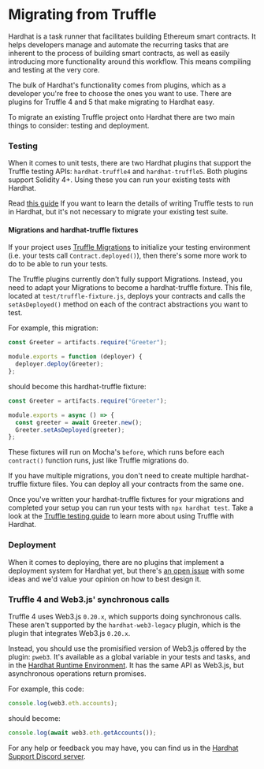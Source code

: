 # Migrating from Truffle

Hardhat is a task runner that facilitates building Ethereum smart contracts. It helps developers manage and automate the recurring tasks that are inherent to the process of building smart contracts, as well as easily introducing more functionality around this workflow. This means compiling and testing at the very core.

The bulk of Hardhat's functionality comes from plugins, which as a developer you're free to choose the ones you want to use. There are plugins for Truffle 4 and 5 that make migrating to Hardhat easy.

To migrate an existing Truffle project onto Hardhat there are
two main things to consider: testing and deployment.

### Testing

When it comes to unit tests, there are two Hardhat plugins
that support the Truffle testing APIs: `hardhat-truffle4` and `hardhat-truffle5`.
Both plugins support Solidity 4+. Using these you can run your existing tests with Hardhat.

Read [this guide](./truffle-testing.md) If you want to learn the details of writing Truffle tests to run in Hardhat, but it's not necessary to migrate your existing test suite.

#### Migrations and hardhat-truffle fixtures

If your project uses [Truffle Migrations](https://www.trufflesuite.com/docs/truffle/getting-started/running-migrations) to initialize your testing environment (i.e. your tests call `Contract.deployed()`), then there's some more work to do to be able to run your tests.

The Truffle plugins currently don't fully support Migrations.
Instead, you need to adapt your Migrations to become a hardhat-truffle fixture.
This file, located at `test/truffle-fixture.js`, deploys your contracts
and calls the `setAsDeployed()` method on each of the contract abstractions
you want to test.

For example, this migration:

```js
const Greeter = artifacts.require("Greeter");

module.exports = function (deployer) {
  deployer.deploy(Greeter);
};
```

should become this hardhat-truffle fixture:

```js
const Greeter = artifacts.require("Greeter");

module.exports = async () => {
  const greeter = await Greeter.new();
  Greeter.setAsDeployed(greeter);
};
```

These fixtures will run on Mocha's `before`, which runs before each `contract()` function runs, just like Truffle migrations do.

If you have multiple migrations, you don't need to create multiple
hardhat-truffle fixture files. You can deploy all your contracts from the same one.

Once you've written your hardhat-truffle fixtures for your migrations and completed your setup you can run your tests
with `npx hardhat test`. Take a look at the [Truffle testing guide](/guides/truffle-testing.md) to learn more about using Truffle with Hardhat.

### Deployment

When it comes to deploying, there are no plugins that implement a deployment system for Hardhat yet, but there's [an open issue](https://github.com/nomiclabs/hardhat/issues/381) with some ideas and we'd value your opinion on how to best design it.

### Truffle 4 and Web3.js' synchronous calls

Truffle 4 uses Web3.js `0.20.x`, which supports doing synchronous calls.
These aren't supported by the `hardhat-web3-legacy` plugin, which is the plugin that integrates Web3.js `0.20.x`.

Instead, you should use the promisified version of Web3.js offered by the plugin: `pweb3`. It's available
as a global variable in your tests and tasks, and in the [Hardhat Runtime Environment](../advanced/hardhat-runtime-environment.md).
It has the same API as Web3.js, but asynchronous operations return promises.

For example, this code:

```js
console.log(web3.eth.accounts);
```

should become:

```js
console.log(await web3.eth.getAccounts());
```

For any help or feedback you may have, you can find us in the [Hardhat Support Discord server](https://hardhat.org/discord).
